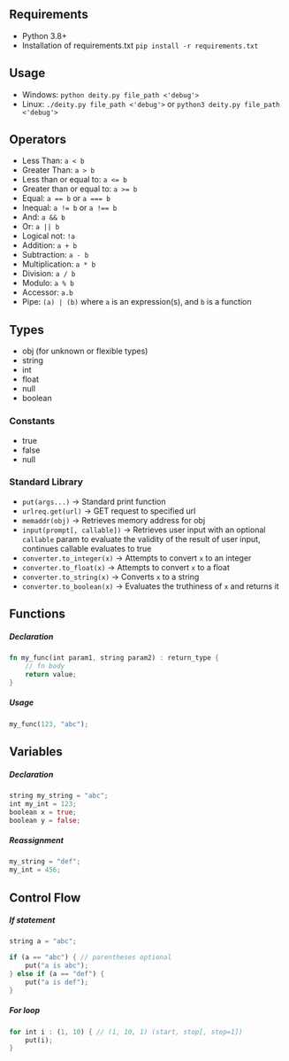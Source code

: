## Requirements
* Python 3.8+
* Installation of requirements.txt `pip install -r requirements.txt`

## Usage
* Windows: `python deity.py file_path <'debug'>`
* Linux: `./deity.py file_path <'debug'>` or `python3 deity.py file_path <'debug'>`

## Operators
* Less Than: `a < b`
* Greater Than: `a > b`
* Less than or equal to: `a <= b`
* Greater than or equal to: `a >= b`
* Equal: `a == b` or `a === b`
* Inequal: `a != b` or `a !== b`
* And: `a && b`
* Or: `a || b`
* Logical not: `!a`
* Addition: `a + b`
* Subtraction: `a - b`
* Multiplication: `a * b`
* Division: `a / b`
* Modulo: `a % b`
* Accessor: `a.b`
* Pipe: `(a) | (b)` where `a` is an expression(s), and `b` is a function

## Types
* obj (for unknown or flexible types)
* string
* int
* float
* null
* boolean

### Constants
* true
* false
* null

### Standard Library
* `put(args...)` -> Standard print function
* `urlreq.get(url)` -> GET request to specified url
* `memaddr(obj)` -> Retrieves memory address for obj
* `input(prompt[, callable])` -> Retrieves user input with an optional `callable` param to evaluate the validity of the result of user input, continues callable evaluates to true
* `converter.to_integer(x)` -> Attempts to convert `x` to an integer
* `converter.to_float(x)` -> Attempts to convert `x` to a float
* `converter.to_string(x)` -> Converts `x` to a string
* `converter.to_boolean(x)` -> Evaluates the truthiness of `x` and returns it

## Functions

##### Declaration
```rust
fn my_func(int param1, string param2) : return_type {
    // fn body
    return value;
}
```

##### Usage
```rust
my_func(123, "abc");
```

## Variables

##### Declaration
```rust
string my_string = "abc";
int my_int = 123;
boolean x = true;
boolean y = false;
```

##### Reassignment
```rust
my_string = "def";
my_int = 456;
```

## Control Flow

##### If statement
```rust
string a = "abc";

if (a == "abc") { // parentheses optional
    put("a is abc");
} else if (a == "def") {
    put("a is def");
}
```

##### For loop
```rust
for int i : (1, 10) { // (1, 10, 1) (start, stop[, step=1])
    put(i);
}
```